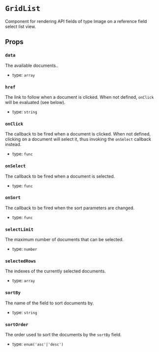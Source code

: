 `GridList`
==========

Component for rendering API fields of type Image on a reference field select
list view.

Props
-----

### `data`

The available documents..

- type: `array`


### `href`

The link to follow when a document is clicked. When not defined,
`onClick` will be evaluated (see below).

- type: `string`


### `onClick`

The callback to be fired when a document is clicked. When not defined,
clicking on a document will select it, thus invoking the `onSelect`
callback instead.

- type: `func`


### `onSelect`

The callback to be fired when a document is selected.

- type: `func`


### `onSort`

The callback to be fired when the sort parameters are changed.

- type: `func`


### `selectLimit`

The maximum number of documents that can be selected.

- type: `number`


### `selectedRows`

The indexes of the currently selected documents.

- type: `array`


### `sortBy`

The name of the field to sort documents by.

- type: `string`


### `sortOrder`

The order used to sort the documents by the `sortBy` field.

- type: `enum('asc'|'desc')`

